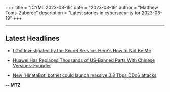 +++
title = "ICYMI: 2023-03-19"
date = "2023-03-19"
author = "Matthew Toms-Zuberec"
description = "Latest stories in cybersecurity for 2023-03-19"
+++

---------------------------------------------------------------------------
## Latest Headlines
- [I Got Investigated by the Secret Service. Here's How to Not Be Me](https://www.wired.com/story/secret-service-investigated-me-twitter/)

- [Huawei Has Replaced Thousands of US-Banned Parts With Chinese Versions: Founder](https://www.securityweek.com/huawei-has-replaced-thousands-of-us-banned-parts-with-chinese-versions-founder/)

- [New ‘HinataBot’ botnet could launch massive 3.3 Tbps DDoS attacks](https://www.bleepingcomputer.com/news/security/new-hinatabot-botnet-could-launch-massive-33-tbps-ddos-attacks/)

**-- MTZ**
